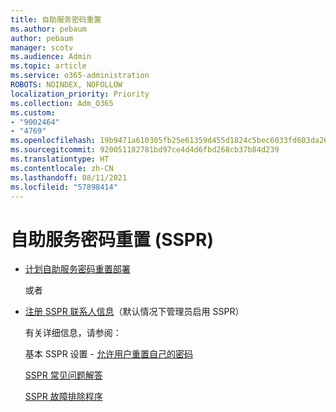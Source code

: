```yaml
---
title: 自助服务密码重置
ms.author: pebaum
author: pebaum
manager: scotv
ms.audience: Admin
ms.topic: article
ms.service: o365-administration
ROBOTS: NOINDEX, NOFOLLOW
localization_priority: Priority
ms.collection: Adm_O365
ms.custom:
- "9002464"
- "4769"
ms.openlocfilehash: 19b9471a610305fb25e61359d455d1824c5bec6033fd603da265af9333543ccc
ms.sourcegitcommit: 920051182781bd97ce4d4d6fbd268cb37b84d239
ms.translationtype: HT
ms.contentlocale: zh-CN
ms.lasthandoff: 08/11/2021
ms.locfileid: "57898414"
---
```

# <a name="self-service-password-reset-sspr"></a>自助服务密码重置 (SSPR)

- [计划自助服务密码重置部署](https://go.microsoft.com/fwlink/?linkid=2142944)  

    或者
- [注册 SSPR 联系人信息](https://mysignins.microsoft.com/security-info)（默认情况下管理员启用 SSPR）

    有关详细信息，请参阅：

    基本 SSPR 设置 - [允许用户重置自己的密码](https://docs.microsoft.com/microsoft-365/admin/add-users/let-users-reset-passwords)

    [SSPR 常见问题解答](https://docs.microsoft.com/azure/active-directory/authentication/active-directory-passwords-faq)

    [SSPR 故障排除程序](https://docs.microsoft.com/azure/active-directory/authentication/active-directory-passwords-troubleshoot)

